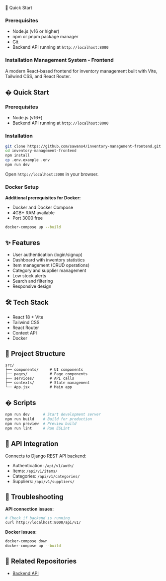  🚀 Quick Start

### Prerequisites
- Node.js (v16 or higher)
- npm or pnpm package manager
- Git
- Backend API running at `http://localhost:8000`


### Installation Management System - Frontend

A modern React-based frontend for inventory management built with Vite, Tailwind CSS, and React Router.

## � Quick Start

### Prerequisites
- Node.js (v16+)
- Backend API running at `http://localhost:8000`

### Installation

```bash
git clone https://github.com/sawano4/inventory-management-frontend.git
cd inventory-management-frontend
npm install
cp .env.example .env
npm run dev
```

Open `http://localhost:3000` in your browser.

### Docker Setup

**Additional prerequisites for Docker:**
- Docker and Docker Compose
- 4GB+ RAM available
- Port 3000 free

```bash
docker-compose up --build
```

## ✨ Features

- User authentication (login/signup)
- Dashboard with inventory statistics
- Item management (CRUD operations)
- Category and supplier management
- Low stock alerts
- Search and filtering
- Responsive design

## 🛠️ Tech Stack

- React 18 + Vite
- Tailwind CSS
- React Router
- Context API
- Docker

## 📁 Project Structure

```
src/
├── components/     # UI components
├── pages/          # Page components
├── services/       # API calls
├── contexts/       # State management
└── App.jsx         # Main app
```

## � Scripts

```bash
npm run dev      # Start development server
npm run build    # Build for production
npm run preview  # Preview build
npm run lint     # Run ESLint
```

## 🔗 API Integration

Connects to Django REST API backend:
- Authentication: `/api/v1/auth/`
- Items: `/api/v1/items/`
- Categories: `/api/v1/categories/`
- Suppliers: `/api/v1/suppliers/`

## 🐛 Troubleshooting

**API connection issues:**
```bash
# Check if backend is running
curl http://localhost:8000/api/v1/
```

**Docker issues:**
```bash
docker-compose down
docker-compose up --build
```

## 🔗 Related Repositories

- [Backend API](https://github.com/sawano4/inventory-management-backend)


